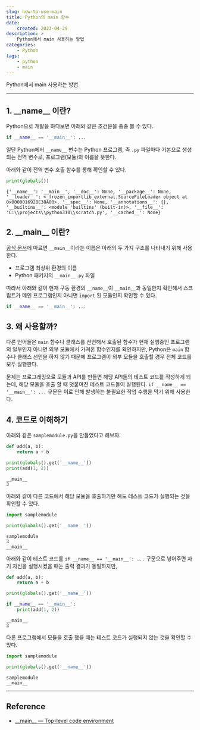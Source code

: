 ```yaml
---
slug: how-to-use-main
title: Python의 main 함수
date:
    created: 2023-04-29
description: >
    Python에서 main 사용하는 방법
categories:
    - Python
tags:
    - python
    - main
---
```


Python에서 main 사용하는 방법  

<!-- more -->

---

## 1. \_\_name\_\_ 이란?

Python으로 개발을 하다보면 아래와 같은 조건문을 종종 볼 수 있다.  

```python
if __name__ == '__main__': ...
```

일단 Python에서 `__name__` 변수는 Python 프로그램, 즉 `.py` 파일마다 기본으로 생성되는 전역 변수로, 프로그램(모듈)의 이름을 뜻한다.  

아래와 같이 전역 변수 호출 함수를 통해 확인할 수 있다.  

```python
print(globals())
```
```
{'__name__': '__main__', '__doc__': None, '__package__': None, '__loader__': <_frozen_importlib_external.SourceFileLoader object at 0x000001692BE38A00>, '__spec__': None, '__annotations__': {}, '__builtins__': <module 'builtins' (built-in)>, '__file__': 'C:\\projects\\python310\\scratch.py', '__cached__': None}
```

## 2. \_\_main\_\_ 이란?

[공식 문서](https://docs.python.org/3.11/library/__main__.html)에 따르면 `__main__`이라는 이름은 아래의 두 가지 구조를 나타내기 위해 사용한다.  

- 프로그램 최상위 환경의 이름
- Python 패키지의 `__main__.py` 파일

따라서 아래와 같이 현재 구동 환경의 `__name__`이 `__main__`과 동일한지 확인해서 스크립트가 메인 프로그램인지 아니면 `import` 된 모듈인지 확인할 수 있다.  

```python
if __name__ == '__main__': ...
```

## 3. 왜 사용할까?

다른 언어들은 `main` 함수나 클래스를 선언해서 호출된 함수가 현재 실행중인 프로그램의 일부인지 아니면 외부 모듈에서 가져온 함수인지를 확인하지만, Python은 `main` 함수나 클래스 선언을 하지 않기 때문에 프로그램이 외부 모듈을 호출할 경우 전체 코드를 모두 실행한다.  

문제는 프로그래밍으로 모듈과 API를 만들면 해당 API들의 테스트 코드를 작성하게 되는데, 해당 모듈을 호출 할 때 덧붙여진 테스트 코드들이 실행된다. `if __name__ == '__main__': ...` 구문은 이로 인해 발생하는 불필요한 작업 수행을 막기 위해 사용한다.  

## 4. 코드로 이해하기

아래와 같은 `samplemodule.py`을 만들었다고 해보자.  

```python
def add(a, b):
    return a + b

print(globals().get('__name__'))
print(add(1, 2))
```
```
__main__
3
```

아래와 같이 다른 코드에서 해당 모듈을 호출하기만 해도 테스트 코드가 실행되는 것을 확인할 수 있다.  

```python
import samplemodule

print(globals().get('__name__'))
```
```
samplemodule
3
__main__
```

아래와 같이 테스트 코드를 `if __name__ == '__main__': ...` 구문으로 넣어주면 자기 자신을 실행시켰을 때는 출력 결과가 동일하지만,  

```python
def add(a, b):
    return a + b

print(globals().get('__name__'))

if __name__ == '__main__':
    print(add(1, 2))
```
```
__main__
3
```

다른 프로그램에서 모듈을 호출 했을 때는 테스트 코드가 실행되지 않는 것을 확인할 수 있다.  

```python
import samplemodule

print(globals().get('__name__'))
```
```
samplemodule
__main__
```

---
## Reference
- [\_\_main\_\_ — Top-level code environment](https://docs.python.org/3.11/library/__main__.html)
